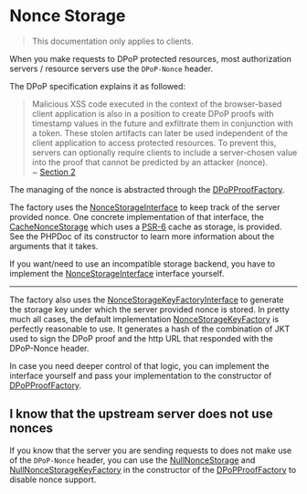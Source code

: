 # Nonce Storage

> This documentation only applies to clients.

When you make requests to DPoP protected resources, most authorization servers / resource servers use the `DPoP-Nonce` header.

The DPoP specification explains it as followed:

> Malicious XSS code executed in the context of the browser-based client application is also in a position to create DPoP proofs with timestamp values in the future and exfiltrate them in conjunction with a token. These stolen artifacts can later be used independent of the client application to access protected resources. To prevent this, servers can optionally require clients to include a server-chosen value into the proof that cannot be predicted by an attacker (nonce).<br>
> ~ [Section 2](https://datatracker.ietf.org/doc/html/rfc9449#section-2)

The managing of the nonce is abstracted through the [DPoPProofFactory](proof_factory).

The factory uses the [NonceStorageInterface](../src/NonceStorage/NonceStorageInterface.php) to keep track of the server provided nonce.
One concrete implementation of that interface, the [CacheNonceStorage](../src/NonceStorage/CacheNonceStorage.php) which uses a [PSR-6](https://www.php-fig.org/psr/psr-6/) cache as storage, is provided. See the PHPDoc of its constructor to learn more information about the arguments that it takes.

If you want/need to use an incompatible storage backend, you have to implement the [NonceStorageInterface](../src/NonceStorage/NonceStorageInterface.php) interface yourself.

---

The factory also uses the [NonceStorageKeyFactoryInterface](../src/NonceStorage/NonceStorageKeyFactoryInterface.php) to generate the storage key under which the server provided nonce is stored. In pretty much all cases, the default implementation [NonceStorageKeyFactory](../src/NonceStorage/NonceStorageKeyFactory.php) is perfectly reasonable to use. It generates a hash of the combination of JKT used to sign the DPoP proof and the http URL that responded with the DPoP-Nonce header.

In case you need deeper control of that logic, you can implement the interface yourself and pass your implementation to the constructor of [DPoPProofFactory](../src/DPoPProofFactory.php).

## I know that the upstream server does not use nonces

If you know that the server you are sending requests to does not make use of the `DPoP-Nonce` header, you can use the [NullNonceStorage](../src/NonceStorage/NullNonceStorage.php) and [NullNonceStorageKeyFactory](../src/NonceStorage/NullNonceStorageKeyFactory.php) in the constructor of the [DPoPProofFactory](../src/DPoPProofFactory.php) to disable nonce support.

